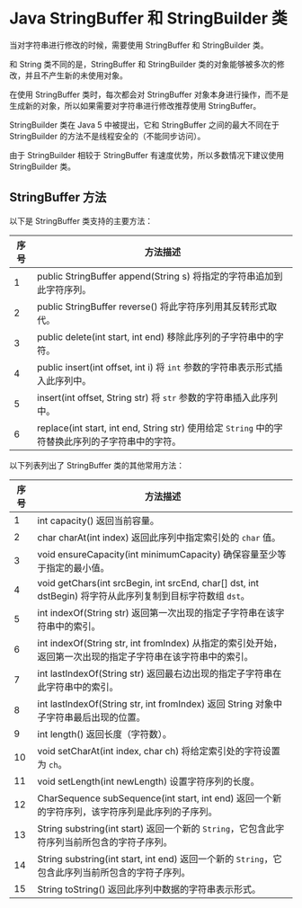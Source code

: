 # Java StringBuffer 和 StringBuilder 类

当对字符串进行修改的时候，需要使用 StringBuffer 和 StringBuilder 类。

和 String 类不同的是，StringBuffer 和 StringBuilder 类的对象能够被多次的修改，并且不产生新的未使用对象。

在使用 StringBuffer 类时，每次都会对 StringBuffer 对象本身进行操作，而不是生成新的对象，所以如果需要对字符串进行修改推荐使用 StringBuffer。

StringBuilder 类在 Java 5 中被提出，它和 StringBuffer 之间的最大不同在于 StringBuilder 的方法不是线程安全的（不能同步访问）。

由于 StringBuilder 相较于 StringBuffer 有速度优势，所以多数情况下建议使用 StringBuilder 类。

## StringBuffer 方法

以下是 StringBuffer 类支持的主要方法：

| 序号 | 方法描述                                                     |
| ---- | ------------------------------------------------------------ |
| 1    | public StringBuffer append(String s)  			将指定的字符串追加到此字符序列。 |
| 2    | public StringBuffer reverse()  			 将此字符序列用其反转形式取代。 |
| 3    | public delete(int start, int end)  			移除此序列的子字符串中的字符。 |
| 4    | public insert(int offset, int i)  			将 `int` 参数的字符串表示形式插入此序列中。 |
| 5    | insert(int offset, String str)   			将 `str` 参数的字符串插入此序列中。 |
| 6    | replace(int start, int end, String str)  			使用给定 `String` 中的字符替换此序列的子字符串中的字符。 |

以下列表列出了 StringBuffer 类的其他常用方法：

| 序号 | 方法描述                                                     |
| ---- | ------------------------------------------------------------ |
| 1    | int capacity()  			返回当前容量。                   |
| 2    | char charAt(int index)  			返回此序列中指定索引处的 `char` 值。 |
| 3    | void ensureCapacity(int minimumCapacity)  			确保容量至少等于指定的最小值。 |
| 4    | void getChars(int srcBegin, int srcEnd, char[] dst, int dstBegin)  			将字符从此序列复制到目标字符数组 `dst`。 |
| 5    | int indexOf(String str)  			返回第一次出现的指定子字符串在该字符串中的索引。 |
| 6    | int indexOf(String str, int fromIndex)  			从指定的索引处开始，返回第一次出现的指定子字符串在该字符串中的索引。 |
| 7    | int lastIndexOf(String str)  			返回最右边出现的指定子字符串在此字符串中的索引。 |
| 8    | int lastIndexOf(String str, int fromIndex)  返回 String 对象中子字符串最后出现的位置。 |
| 9    | int length()  			 返回长度（字符数）。              |
| 10   | void setCharAt(int index, char ch)  			将给定索引处的字符设置为 `ch`。 |
| 11   | void setLength(int newLength)  			设置字符序列的长度。 |
| 12   | CharSequence subSequence(int start, int end)  			返回一个新的字符序列，该字符序列是此序列的子序列。 |
| 13   | String substring(int start)  			返回一个新的 `String`，它包含此字符序列当前所包含的字符子序列。 |
| 14   | String substring(int start, int end)  			返回一个新的 `String`，它包含此序列当前所包含的字符子序列。 |
| 15   | String toString()  			返回此序列中数据的字符串表示形式。 |